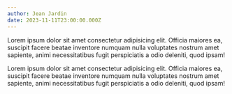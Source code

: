 ```yaml
---
author: Jean Jardin
date: 2023-11-11T23:00:00.000Z
---
```


Lorem ipsum dolor sit amet consectetur adipisicing elit. Officia maiores ea, suscipit facere beatae inventore numquam nulla voluptates nostrum amet sapiente, animi necessitatibus fugit perspiciatis a odio deleniti, quod ipsam!

Lorem ipsum dolor sit amet consectetur adipisicing elit. Officia maiores ea, suscipit facere beatae inventore numquam nulla voluptates nostrum amet sapiente, animi necessitatibus fugit perspiciatis a odio deleniti, quod ipsam!
